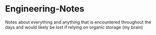 # Engineering-Notes
Notes about everything and anything that is encountered throughout the days and would likely be lost if relying on organic storage (my brain)
